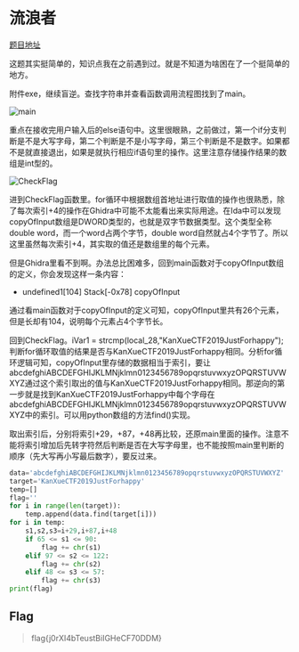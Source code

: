 # 流浪者

[题目地址](https://adworld.xctf.org.cn/challenges/details?hash=703754e8-4aef-4976-af09-25d41ecdd37d_2)

这题其实挺简单的，知识点我在之前遇到过。就是不知道为啥困在了一个挺简单的地方。

附件exe，继续盲逆。查找字符串并查看函数调用流程图找到了main。

![main](https://github.com/C0nstellati0n/NoobCTF/blob/main/%E6%94%BB%E9%98%B2%E4%B8%96%E7%95%8C/images/_main.png)

重点在接收完用户输入后的else语句中。这里很眼熟，之前做过，第一个if分支判断是不是大写字母，第二个判断是不是小写字母，第三个判断是不是数字。如果都不是就直接退出，如果是就执行相应if语句里的操作。这里注意存储操作结果的数组是int型的。

![CheckFlag](https://github.com/C0nstellati0n/NoobCTF/blob/main/%E6%94%BB%E9%98%B2%E4%B8%96%E7%95%8C/images/_checkFlag.png)

进到CheckFlag函数里。for循环中根据数组首地址进行取值的操作也很熟悉，除了每次索引+4的操作在Ghidra中可能不太能看出来实际用途。在Ida中可以发现copyOfInput数组是DWORD类型的，也就是双字节数据类型。这个类型全称double word，而一个word占两个字节，double word自然就占4个字节了。所以这里虽然每次索引+4，其实取的值还是数组里的每个元素。

但是Ghidra里看不到啊。办法总比困难多，回到main函数对于copyOfInput数组的定义，你会发现这样一条内容：

- undefined1\[104] Stack\[-0x78] copyOfInput

通过看main函数对于copyOfInput的定义可知，copyOfInput里共有26个元素，但是长却有104，说明每个元素占4个字节长。

回到CheckFlag。iVar1 = strcmp(local_28,"KanXueCTF2019JustForhappy");判断for循环取值的结果是否与KanXueCTF2019JustForhappy相同。分析for循环逻辑可知，copyOfInput里存储的数据相当于索引，要让abcdefghiABCDEFGHIJKLMNjklmn0123456789opqrstuvwxyzOPQRSTUVWXYZ通过这个索引取出的值与KanXueCTF2019JustForhappy相同。那逆向的第一步就是找到KanXueCTF2019JustForhappy中每个字母在abcdefghiABCDEFGHIJKLMNjklmn0123456789opqrstuvwxyzOPQRSTUVWXYZ中的索引。可以用python数组的方法find()实现。

取出索引后，分别将索引+29，+87，+48再比较，还原main里面的操作。注意不能将索引增加后先转字符然后判断是否在大写字母里，也不能按照main里判断的顺序（先大写再小写最后数字），要反过来。

```python
data='abcdefghiABCDEFGHIJKLMNjklmn0123456789opqrstuvwxyzOPQRSTUVWXYZ'
target='KanXueCTF2019JustForhappy'
temp=[]
flag=''
for i in range(len(target)):
    temp.append(data.find(target[i]))
for i in temp:
    s1,s2,s3=i+29,i+87,i+48
    if 65 <= s1 <= 90:
        flag += chr(s1)
    elif 97 <= s2 <= 122:
        flag += chr(s2)
    elif 48 <= s3 <= 57:
        flag += chr(s3)
print(flag)
```

## Flag
> flag{j0rXI4bTeustBiIGHeCF70DDM}